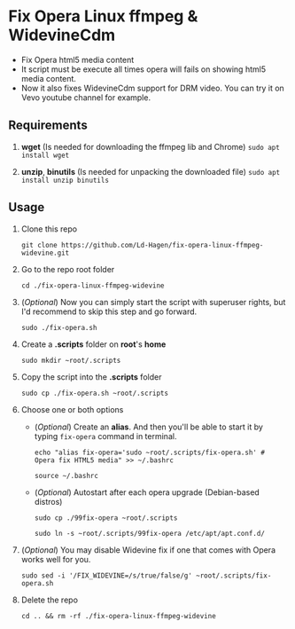 # Fix Opera Linux ffmpeg & WidevineCdm

* Fix Opera html5 media content
* It script must be execute all times opera will fails on showing html5 media content.
* Now it also fixes WidevineCdm support for DRM video. You can try it on Vevo youtube channel for example.

## Requirements

1. **wget** (Is needed for downloading the ffmpeg lib and Chrome)
    ```sudo apt install wget```

2. **unzip**, **binutils** (Is needed for unpacking the downloaded file)
    ```sudo apt install unzip binutils```

## Usage

1. Clone this repo

    ```git clone https://github.com/Ld-Hagen/fix-opera-linux-ffmpeg-widevine.git```
    
2. Go to the repo root folder

    ```cd ./fix-opera-linux-ffmpeg-widevine```

3. (*Optional*) Now you can simply start the script with superuser rights, but I'd recommend to skip this step and go forward.
    
    ```sudo ./fix-opera.sh```

4. Create a **.scripts** folder on **root**'s **home**
    
    ```sudo mkdir ~root/.scripts```

5. Copy the script into the **.scripts** folder
    
    ```sudo cp ./fix-opera.sh ~root/.scripts```

6. Choose one or both options
    * (*Optional*) Create an **alias**. And then you'll be able to start it by typing ```fix-opera``` command in terminal.
    
        ```echo "alias fix-opera='sudo ~root/.scripts/fix-opera.sh' # Opera fix HTML5 media" >> ~/.bashrc```

        ```source ~/.bashrc```

    * (*Optional*) Autostart after each opera upgrade (Debian-based distros)
        
        ```sudo cp ./99fix-opera ~root/.scripts```
        
        ```sudo ln -s ~root/.scripts/99fix-opera /etc/apt/apt.conf.d/```

7. (*Optional*) You may disable Widevine fix if one that comes with Opera works well for you.

    ```sudo sed -i '/FIX_WIDEVINE=/s/true/false/g' ~root/.scripts/fix-opera.sh```

8. Delete the repo
    
    ```cd .. && rm -rf ./fix-opera-linux-ffmpeg-widevine```
